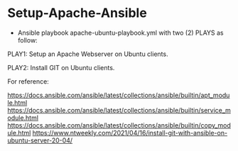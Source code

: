 # Setup-Apache-Ansible
- Ansible playbook apache-ubuntu-playbook.yml with two (2) PLAYS as follow:

PLAY1: Setup an Apache Webserver on Ubuntu clients.

PLAY2: Install GIT on Ubuntu clients.

For reference:

https://docs.ansible.com/ansible/latest/collections/ansible/builtin/apt_module.html 
https://docs.ansible.com/ansible/latest/collections/ansible/builtin/service_module.html 
https://docs.ansible.com/ansible/latest/collections/ansible/builtin/copy_module.html
https://www.ntweekly.com/2021/04/16/install-git-with-ansible-on-ubuntu-server-20-04/


